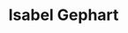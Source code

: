 ---
title: "Isabel Gephart"
presenter_id: isabel_gephart
permalink: /member_full_presentations/isabel_gephart
layout: member_all_presentations
---